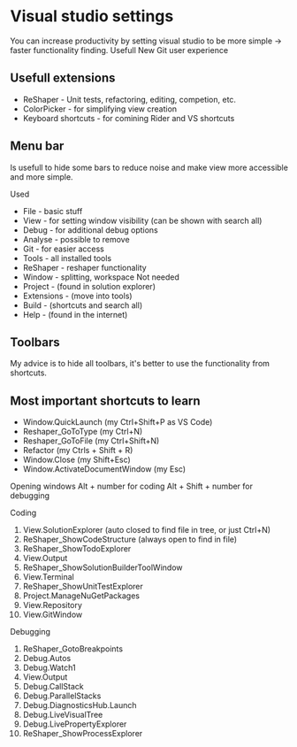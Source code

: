 # Visual studio settings

You can increase productivity by setting visual studio to be more simple -> faster functionality finding.
Usefull New Git user experience

## Usefull extensions
* ReShaper - Unit tests, refactoring, editing, competion, etc.
* ColorPicker - for simplifying view creation
* Keyboard shortcuts - for comining Rider and VS shortcuts

## Menu bar

Is usefull to hide some bars to reduce noise and make view more accessible and more simple.

Used
* File - basic stuff
* View - for setting window visibility (can be shown with search all)
* Debug - for additional debug options
* Analyse - possible to remove
* Git - for easier access
* Tools - all installed tools
* ReShaper - reshaper functionality
* Window - splitting, workspace
Not needed 
* Project - (found in solution explorer)
* Extensions - (move into tools)
* Build - (shortcuts and search all)
* Help - (found in the internet)

## Toolbars

My advice is to hide all toolbars, it's better to use the functionality from shortcuts.

## Most important shortcuts to learn
* Window.QuickLaunch (my Ctrl+Shift+P as VS Code)
* Reshaper_GoToType (my Ctrl+N)
* Reshaper_GoToFile (my Ctrl+Shift+N)
* Refactor (my Ctrls + Shift + R)
* Window.Close (my Shift+Esc)
* Window.ActivateDocumentWindow (my Esc)

Opening windows
    Alt + number for coding
    Alt + Shift + number for debugging

Coding
1. View.SolutionExplorer (auto closed to find file in tree, or just Ctrl+N)
2. ReShaper_ShowCodeStructure (always open to find in file)
3. ReShaper_ShowTodoExplorer
4. View.Output
5. ReShaper_ShowSolutionBuilderToolWindow
6. View.Terminal
7. ReShaper_ShowUnitTestExplorer
8. Project.ManageNuGetPackages
9. View.Repository
0. View.GitWindow

Debugging
1. ReShaper_GotoBreakpoints
2. Debug.Autos
3. Debug.Watch1
4. View.Output
5. Debug.CallStack
6. Debug.ParallelStacks
7. Debug.DiagnosticsHub.Launch
8. Debug.LiveVisualTree
9. Debug.LivePropertyExplorer
0. ReShaper_ShowProcessExplorer

